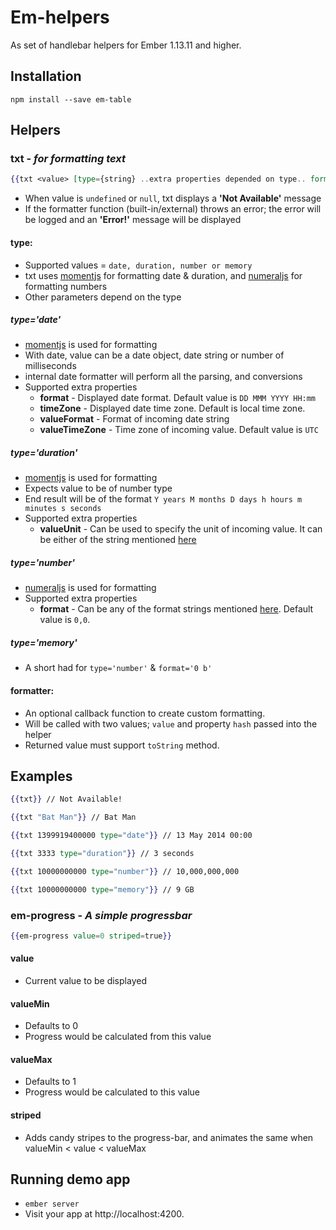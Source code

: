 # Em-helpers

As set of handlebar helpers for Ember 1.13.11 and higher.

## Installation

`npm install --save em-table`

## Helpers

### txt - _for formatting text_

```hbs
{{txt <value> [type={string} ..extra properties depended on type.. formatter={Function} ]}}
```

- When value is `undefined` or `null`, txt displays a **'Not Available'** message
- If the formatter function (built-in/external) throws an error; the error will be logged and an **'Error!'** message will be displayed

#### type:
- Supported values = `date, duration, number or memory`
- txt uses [momentjs](http://momentjs.com) for formatting date & duration, and [numeraljs](http://numeraljs.com/) for formatting numbers
- Other parameters depend on the type

##### type='date'
- [momentjs](http://momentjs.com) is used for formatting
- With date, value can be a date object, date string or number of milliseconds
- internal date formatter will perform all the parsing, and conversions
- Supported extra properties
  - **format** - Displayed date format. Default value is `DD MMM YYYY HH:mm`
  - **timeZone** - Displayed date time zone. Default is local time zone.
  - **valueFormat** - Format of incoming date string
  - **valueTimeZone** - Time zone of incoming value. Default value is `UTC`

##### type='duration'
- [momentjs](http://momentjs.com) is used for formatting
- Expects value to be of number type
- End result will be of the format `Y years M months D days h hours m minutes s seconds`
- Supported extra properties
  - **valueUnit** - Can be used to specify the unit of incoming value. It can be either of the string mentioned [here](http://momentjs.com/docs/#/durations/creating/)

##### type='number'
- [numeraljs](http://numeraljs.com/) is used for formatting
- Supported extra properties
  - **format** - Can be any of the format strings mentioned [here](http://numeraljs.com/). Default value is `0,0`.

##### type='memory'
- A short had for `type='number'` & `format='0 b'`

#### formatter:
- An optional callback function to create custom formatting.
- Will be called with two values; `value` and property `hash` passed into the helper
- Returned value must support `toString` method.

## Examples

```hbs
{{txt}} // Not Available!
```
```hbs
{{txt "Bat Man"}} // Bat Man
```
```hbs
{{txt 1399919400000 type="date"}} // 13 May 2014 00:00
```
```hbs
{{txt 3333 type="duration"}} // 3 seconds
```
```hbs
{{txt 10000000000 type="number"}} // 10,000,000,000
```
```hbs
{{txt 10000000000 type="memory"}} // 9 GB
```

### em-progress - _A simple progressbar_

```hbs
{{em-progress value=0 striped=true}}
```

#### value
  - Current value to be displayed

#### valueMin
  - Defaults to 0
  - Progress would be calculated from this value

#### valueMax
  - Defaults to 1
  - Progress would be calculated to this value

#### striped
  - Adds candy stripes to the progress-bar, and animates the same when valueMin < value < valueMax

## Running demo app

* `ember server`
* Visit your app at http://localhost:4200.
